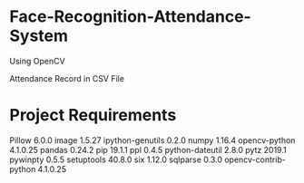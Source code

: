 # Face-Recognition-Attendance-System
Using OpenCV

Attendance Record in CSV File

<h1>Project Requirements</h1>

Pillow			6.0.0
image			1.5.27
ipython-genutils	0.2.0
numpy			1.16.4
opencv-python		4.1.0.25
pandas			0.24.2
pip			19.1.1
ppl			0.4.5
python-dateutil		2.8.0
pytz			2019.1
pywinpty		0.5.5
setuptools		40.8.0
six			1.12.0
sqlparse		0.3.0
opencv-contrib-python	4.1.0.25	
